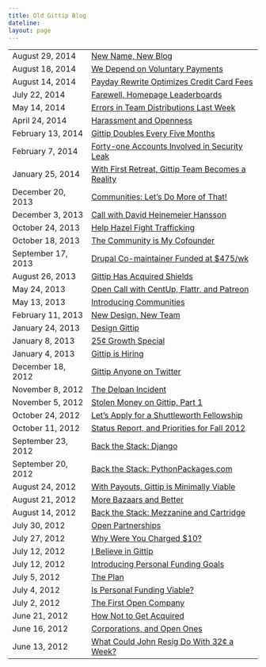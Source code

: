 ```yaml
---
title: Old Gittip Blog
dateline:
layout: page
---
```

<table>
<tr><td class="dateline">August 29, 2014</td><td><a href="/post/96092973886/new-name-new-blog/">New Name, New Blog</a></td></tr>
<tr><td class="dateline">August 18, 2014</td><td><a href="/post/95126362826/we-depend-on-voluntary-payments/">We Depend on Voluntary Payments</a></td></tr>
<tr><td class="dateline">August 14, 2014</td><td><a href="/post/94752151641/payday-rewrite-optimizes-credit-card-fees/">Payday Rewrite Optimizes Credit Card Fees</a></td></tr>
<tr><td class="dateline">July 22, 2014</td><td><a href="/post/92534876471/farewell-homepage-leaderboards/">Farewell, Homepage Leaderboards</a></td></tr>
<tr><td class="dateline">May 14, 2014</td><td><a href="/post/85747015891/errors-in-team-distributions-last-week/">Errors in Team Distributions Last Week</a></td></tr>
<tr><td class="dateline">April 24, 2014</td><td><a href="/post/83750978084/harassment-and-openness/">Harassment and Openness</a></td></tr>
<tr><td class="dateline">February 13, 2014</td><td><a href="/post/76555013500/gittip-doubles-every-five-months/">Gittip Doubles Every Five Months</a></td></tr>
<tr><td class="dateline">February 7, 2014</td><td><a href="/post/75923869768/forty-one-accounts-involved-in-security-leak/">Forty-one Accounts Involved in Security Leak</a></td></tr>
<tr><td class="dateline">January 25, 2014</td><td><a href="/post/74460469599/with-first-retreat-gittip-team-becomes-a-reality/">With First Retreat, Gittip Team Becomes a Reality</a></td></tr>
<tr><td class="dateline">December 20, 2013</td><td><a href="/post/70621940685/communities-lets-do-more-of-that/">Communities: Let&#8217;s Do More of That!</a></td></tr>
<tr><td class="dateline">December 3, 2013</td><td><a href="/post/68909962126/call-with-david-heinemeier-hansson/">Call with David Heinemeier Hansson</a></td></tr>
<tr><td class="dateline">October 24, 2013</td><td><a href="/post/64956662443/help-hazel-fight-trafficking/">Help Hazel Fight Trafficking</a></td></tr>
<tr><td class="dateline">October 18, 2013</td><td><a href="/post/64410217673/the-community-is-my-cofounder/">The Community is My Cofounder</a></td></tr>
<tr><td class="dateline">September 17, 2013</td><td><a href="/post/61497419514/drupal-co-maintainer-funded-at-475-wk/">Drupal Co-maintainer Funded at $475/wk</a></td></tr>
<tr><td class="dateline">August 26, 2013</td><td><a href="/post/59396458675/gittip-has-acquired-shields/">Gittip Has Acquired Shields</a></td></tr>
<tr><td class="dateline">May 24, 2013</td><td><a href="/post/51236581424/open-call-with-centup-flattr-and-patreon/">Open Call with CentUp, Flattr, and Patreon</a></td></tr>
<tr><td class="dateline">May 13, 2013</td><td><a href="/post/50359120414/introducing-communities/">Introducing Communities</a></td></tr>
<tr><td class="dateline">February 11, 2013</td><td><a href="/post/42849911683/new-design-new-team/">New Design, New Team</a></td></tr>
<tr><td class="dateline">January 24, 2013</td><td><a href="/post/41348666944/design-gittip/">Design Gittip</a></td></tr>
<tr><td class="dateline">January 8, 2013</td><td><a href="/post/40015064388/25-growth-special/">25&cent; Growth Special</a></td></tr>
<tr><td class="dateline">January 4, 2013</td><td><a href="/post/39687487576/gittip-is-hiring/">Gittip is Hiring</a></td></tr>
<tr><td class="dateline">December 18, 2012</td><td><a href="/post/38264311698/gittip-anyone-on-twitter/">Gittip Anyone on Twitter</a></td></tr>
<tr><td class="dateline">November 8, 2012</td><td><a href="/post/35314128322/the-delpan-incident/">The Delpan Incident</a></td></tr>
<tr><td class="dateline">November 5, 2012</td><td><a href="/post/35057426257/stolen-money-on-gittip-part-1/">Stolen Money on Gittip, Part 1</a></td></tr>
<tr><td class="dateline">October 24, 2012</td><td><a href="/post/34233113773/lets-apply-for-a-shuttleworth-fellowship/">Let&#8217;s Apply for a Shuttleworth Fellowship</a></td></tr>
<tr><td class="dateline">October 11, 2012</td><td><a href="/post/33391001893/status-report-and-priorities-for-fall-2012/">Status Report, and Priorities for Fall 2012</a></td></tr>
<tr><td class="dateline">September 23, 2012</td><td><a href="/post/32171723143/back-the-stack-django/">Back the Stack: Django</a></td></tr>
<tr><td class="dateline">September 20, 2012</td><td><a href="/post/31960853095/back-the-stack-pythonpackages-com/">Back the Stack: PythonPackages.com</a></td></tr>
<tr><td class="dateline">August 24, 2012</td><td><a href="/post/30116848405/with-payouts-gittip-is-minimally-viable/">With Payouts, Gittip is Minimally Viable</a></td></tr>
<tr><td class="dateline">August 21, 2012</td><td><a href="/post/29914417845/more-bazaars-and-better/">More Bazaars and Better</a></td></tr>
<tr><td class="dateline">August 14, 2012</td><td><a href="/post/28595064070/back-the-stack-mezzanine-and-cartridge/">Back the Stack: Mezzanine and Cartridge</a></td></tr>
<tr><td class="dateline">July 30, 2012</td><td><a href="/post/28351995405/open-partnerships/">Open Partnerships</a></td></tr>
<tr><td class="dateline">July 27, 2012</td><td><a href="/post/28158537529/why-were-you-charged-10/">Why Were You Charged $10?</a></td></tr>
<tr><td class="dateline">July 12, 2012</td><td><a href="/post/27072581481/i-believe-in-gittip/">I Believe in Gittip</a></td></tr>
<tr><td class="dateline">July 12, 2012</td><td><a href="/post/27068825269/introducing-personal-funding-goals/">Introducing Personal Funding Goals</a></td></tr>
<tr><td class="dateline">July 5, 2012</td><td><a href="/post/26568603571/the-plan/">The Plan</a></td></tr>
<tr><td class="dateline">July 4, 2012</td><td><a href="/post/26505682007/is-personal-funding-viable/">Is Personal Funding Viable?</a></td></tr>
<tr><td class="dateline">July 2, 2012</td><td><a href="/post/26350459746/the-first-open-company/">The First Open Company</a></td></tr>
<tr><td class="dateline">June 21, 2012</td><td><a href="/post/25565694263/how-not-to-get-acquired/">How Not to Get Acquired</a></td></tr>
<tr><td class="dateline">June 16, 2012</td><td><a href="/post/25215503687/corporations-and-open-ones/">Corporations, and Open Ones</a></td></tr>
<tr><td class="dateline">June 13, 2012</td><td><a href="/post/25047598667/what-could-john-resig-do-with-32-a-week/">What Could John Resig Do With 32&cent; a Week?</a></td></tr>
</table>
